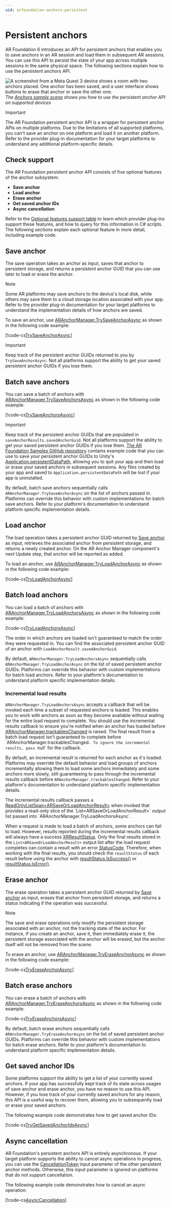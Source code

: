```yaml
---
uid: arfoundation-anchors-persistent
---
```

# Persistent anchors

AR Foundation 6 introduces an API for persistent anchors that enables you to save anchors in an AR session and load them in subsequent AR sessions. You can use this API to persist the state of your app across multiple sessions in the same physical space. The following sections explain how to use the persistent anchors API.

![A screenshot from a Meta Quest 3 device shows a room with two anchors placed. One anchor has been saved, and a user interface shows buttons to erase that anchor or save the other one.](../../images/persistent-anchors.png)<br/>*The [Anchors sample scene](https://github.com/Unity-Technologies/arfoundation-samples#anchors) shows you how to use the persistent anchor API on supported devices*

> [!IMPORTANT]
> The AR Foundation persistent anchor API is a wrapper for persistent anchor APIs on multiple platforms. Due to the limitations of all supported platforms, you can't save an anchor on one platform and load it on another platform. Refer to the provider plug-in documentation for your target platforms to understand any additional platform-specific details.

## Check support

The AR Foundation persistent anchor API consists of five optional features of the anchor subsystem:

* **Save anchor**
* **Load anchor**
* **Erase anchor**
* **Get saved anchor IDs**
* **Async cancellation**

Refer to the [Optional features support table](xref:arfoundation-anchors-platform-support#optional-features-support-table) to learn which provider plug-ins support these features, and how to query for this information in C# scripts. The following sections explain each optional feature in more detail, including example code.

<a id="save-anchor"/>

## Save anchor

The save operation takes an anchor as input, saves that anchor to persistent storage, and returns a persistent anchor GUID that you can use later to load or erase the anchor.

> [!NOTE]
> Some AR platforms may save anchors to the device's local disk, while others may save them to a cloud storage location associated with your app. Refer to the provider plug-in documentation for your target platforms to understand the implementation details of how anchors are saved.

To save an anchor, use [ARAnchorManager.TrySaveAnchorAsync](xref:UnityEngine.XR.ARFoundation.ARAnchorManager.TrySaveAnchorAsync(UnityEngine.XR.ARFoundation.ARAnchor,CancellationToken)) as shown in the following code example:

[!code-cs[TrySaveAnchorAsync](../../../Tests/Runtime/CodeSamples/ARAnchorManagerSamples.cs#TrySaveAnchorAsync)]

> [!IMPORTANT]
> Keep track of the persistent anchor GUIDs returned to you by `TrySaveAnchorAsync`. Not all platforms support the ability to get your saved persistent anchor GUIDs if you lose them.

## Batch save anchors

You can save a batch of anchors with [ARAnchorManager.TrySaveAnchorsAsync](xref:UnityEngine.XR.ARFoundation.ARAnchorManager.TrySaveAnchorsAsync(IEnumerable{UnityEngine.XR.ARFoundation.ARAnchor},List{UnityEngine.XR.ARFoundation.ARSaveOrLoadAnchorResult},CancellationToken)) as shown in the following code example:

[!code-cs[TrySaveAnchorsAsync](../../../Tests/Runtime/CodeSamples/ARAnchorManagerSamples.cs#TrySaveAnchorsAsync)]

> [!IMPORTANT]
> Keep track of the persistent anchor GUIDs that are populated in `saveAnchorResults.savedAnchorGuid`. Not all platforms support the ability to get your saved persistent anchor GUIDs if you lose them.
[The AR Foundation Samples GitHub repository](https://github.com/Unity-Technologies/arfoundation-samples/blob/main/Assets/Scripts/Runtime/SaveAndLoadAnchorIdsToFile.cs) contains example code that you can use to save your persistent anchor GUIDs to Unity's [Application.persistentDataPath](xref:UnityEngine.Application.persistentDataPath), allowing you to quit your app and then load or erase your saved anchors in subsequent sessions. Any files created by your app and saved to `Application.persistentDataPath` will be lost if your app is uninstalled.

By default, batch save anchors sequentially calls `ARAnchorManager.TrySaveAnchorAsync` on the list of anchors passed in. Platforms can override this behavior with custom implementations for batch save anchors. Refer to your platform's documentation to understand platform specific implementation details.

## Load anchor

The load operation takes a persistent anchor GUID returned by [Save anchor](#save-anchor) as input, retrieves the associated anchor from persistent storage, and returns a newly created anchor. On the AR Anchor Manager component's next Update step, that anchor will be reported as added.

To load an anchor, use [ARAnchorManager.TryLoadAnchorAsync](xref:UnityEngine.XR.ARFoundation.ARAnchorManager.TryLoadAnchorAsync(UnityEngine.XR.ARSubsystems.SerializableGuid,CancellationToken)) as shown in the following code example:

[!code-cs[TryLoadAnchorAsync](../../../Tests/Runtime/CodeSamples/ARAnchorManagerSamples.cs#TryLoadAnchorAsync)]

## Batch load anchors

You can load a batch of anchors with [ARAnchorManager.TryLoadAnchorsAsync](xref:UnityEngine.XR.ARFoundation.ARAnchorManager.TryLoadAnchorsAsync(IEnumerable{UnityEngine.XR.ARSubsystems.SerializableGuid},List{UnityEngine.XR.ARFoundation.ARSaveOrLoadAnchorResult},Action{Unity.XR.CoreUtils.Collections.ReadOnlyListSpan{UnityEngine.XR.ARFoundation.ARSaveOrLoadAnchorResult}},CancellationToken)) as shown in the following code example:

[!code-cs[TryLoadAnchorsAsync](../../../Tests/Runtime/CodeSamples/ARAnchorManagerSamples.cs#TryLoadAnchorsAsync)]

The order in which anchors are loaded isn't guaranteed to match the order they were requested in. You can find the associated persistent anchor GUID of an anchor with `LoadAnchorResult.savedAnchorGuid`.

By default, `ARAnchorManager.TryLoadAnchorsAsync` sequentially calls `ARAnchorManager.TryLoadAnchorAsync` on the list of saved persistent anchor GUIDs. Platforms can override this behavior with custom implementations for batch load anchors. Refer to your platform's documentation to understand platform specific implementation details.

### Incremental load results

`ARAnchorManager.TryLoadAnchorsAsync` accepts a callback that will be invoked each time a subset of requested anchors is loaded. This enables you to work with anchors as soon as they become available without waiting for the entire load request to complete. You should use the incremental results callback to ensure you're notified when an anchor has loaded before [ARAnchorManager.trackablesChanged](xref:UnityEngine.XR.ARFoundation.ARTrackableManager`5.trackablesChanged) is raised. The final result from a batch load request isn't guaranteed to complete before `ARAnchorManager.trackablesChanged`. To ignore the incremental results, pass `null` for the callback.

By default, an incremental result is returned for each anchor as it's loaded. Platforms may override the default behavior and load groups of anchors incrementally allowing them to load some anchors immediately and some anchors more slowly, still guaranteeing to pass through the incremental results callback before `ARAnchorManager.trackablesChanged`. Refer to your platform's documentation to understand platform specific implementation details.

The incremental results callback passes a [ReadOnlyListSpan\<ARSaveOrLoadAnchorResult\>](xref:Unity.XR.CoreUtils.Collections.ReadOnlyListSpan`1) when invoked that provides a read-only slice of the `List<ARSaveOrLoadAnchorResult>` output list passed into `ARAnchorManager.TryLoadAnchorsAsync`.

When a request is made to load a batch of anchors, some anchors can fail to load. However, results reported during the incremental results callback will always have a success [XRResultStatus](xref:UnityEngine.XR.ARSubsystems.XRResultStatus). Only the final results stored in the `List<ARSaveOrLoadAnchorResult>` output list after the load request completes can contain a result with an error [StatusCode](xref:UnityEngine.XR.ARSubsystems.XRResultStatus.statusCode). Therefore, when working with the final results, you should check the `resultStatus` of each result before using the anchor with [resultStatus.IsSuccess()](xref:UnityEngine.XR.ARSubsystems.XRResultStatus.IsSuccess) or [resultStatus.IsError()](xref:UnityEngine.XR.ARSubsystems.XRResultStatus.IsError).

## Erase anchor

The erase operation takes a persistent anchor GUID returned by [Save anchor](#save-anchor) as input, erases that anchor from persistent storage, and returns a status indicating if the operation was successful.

> [!NOTE]
> The save and erase operations only modify the persistent storage associated with an anchor, not the tracking state of the anchor. For instance, if you create an anchor, save it, then immediately erase it, the persistent storage associated with the anchor will be erased, but the anchor itself will not be removed from the scene.

To erase an anchor, use [ARAnchorManager.TryEraseAnchorAsync](xref:UnityEngine.XR.ARFoundation.ARAnchorManager.TryEraseAnchorAsync(UnityEngine.XR.ARSubsystems.SerializableGuid,CancellationToken)) as shown in the following code example:

[!code-cs[TryEraseAnchorAsync](../../../Tests/Runtime/CodeSamples/ARAnchorManagerSamples.cs#TryEraseAnchorAsync)]

## Batch erase anchors

You can erase a batch of anchors with [ARAnchorManager.TryEraseAnchorsAsync](xref:UnityEngine.XR.ARFoundation.ARAnchorManager.TryEraseAnchorsAsync(IEnumerable{UnityEngine.XR.ARSubsystems.SerializableGuid},List{UnityEngine.XR.ARSubsystems.XREraseAnchorResult},CancellationToken)) as shown in the following code example:

[!code-cs[TryEraseAnchorsAsync](../../../Tests/Runtime/CodeSamples/ARAnchorManagerSamples.cs#TryEraseAnchorsAsync)]

By default, batch erase anchors sequentially calls `ARAnchorManager.TryEraseAnchorAsync` on the list of saved persistent anchor GUIDs.  Platforms can override this behavior with custom implementations for batch erase anchors. Refer to your platform's documentation to understand platform specific implementation details.

## Get saved anchor IDs

Some platforms support the ability to get a list of your currently saved anchors. If your app has successfully kept track of its state across usages of save anchor and erase anchor, you have no reason to use this API. However, if you lose track of your currently saved anchors for any reason, this API is a useful way to recover them, allowing you to subsequently load or erase your saved anchors.

The following example code demonstrates how to get saved anchor IDs:

[!code-cs[TryGetSavedAnchorIdsAsync](../../../Tests/Runtime/CodeSamples/ARAnchorManagerSamples.cs#TryGetSavedAnchorIdsAsync)]

## Async cancellation

AR Foundation's persistent anchors API is entirely asynchronous. If your target platform supports the ability to cancel async operations in progress, you can use the [CancellationToken](https://learn.microsoft.com/en-us/dotnet/api/system.threading.cancellationtoken?view=net-8.0) input parameter of the other persistent anchor methods. Otherwise, this input parameter is ignored on platforms that do not support cancellation.

The following example code demonstrates how to cancel an async operation:

[!code-cs[AsyncCancellation](../../../Tests/Runtime/CodeSamples/ARAnchorManagerSamples.cs#AsyncCancellation)]
